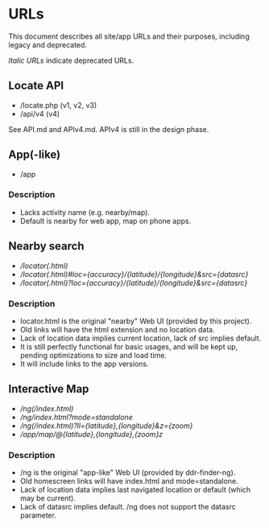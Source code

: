 # URLs #
This document describes all site/app URLs and their purposes, including legacy and deprecated.

*Italic URLs* indicate deprecated URLs.

## Locate API ##
* /locate.php (v1, v2, v3)
* /api/v4 (v4)

See API.md and APIv4.md.
APIv4 is still in the design phase.

## App(-like) ##
* /app

### Description
* Lacks activity name (e.g. nearby/map).
* Default is nearby for web app, map on phone apps.

## Nearby search ##
* */locator(.html)*
* */locator(.html)#loc={accuracy}/{latitude}/{longitude}&src={datasrc}*
* */locator(.html)?loc={accuracy}/{latitude}/{longitude}&src={datasrc}*

### Description
* locator.html is the original "nearby" Web UI (provided by this project).
* Old links will have the html extension and no location data.
* Lack of location data implies current location, lack of src implies default.
* It is still perfectly functional for basic usages, and will be kept up, pending optimizations to size and load time.
* It will include links to the app versions.

## Interactive Map ##
* */ng(/index.html)*
* */ng/index.html?mode=standalone*
* */ng(/index.html)?ll={latitude},{longitude}&z={zoom}*
* */app/map/@{latitude},{longitude},{zoom}z*

### Description
* /ng is the original "app-like" Web UI (provided by ddr-finder-ng).
* Old homescreen links will have index.html and mode=standalone.
* Lack of location data implies last navigated location or default (which may be current).
* Lack of datasrc implies default. /ng does not support the datasrc parameter.